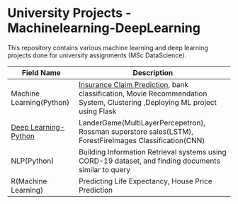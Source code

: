 # University Projects - Machinelearning-DeepLearning

This repository contains various machine learning and deep learning projects done for university assignments (MSc DataScience).

| Field Name                                   | Description |
| ---------------------------------------------| -----------  |
| Machine Learning(Python)                     |  [Insurance Claim Prediction](https://github.com/Jhansi-27/Machine_Learning/blob/main/Insurance_Claim_Classifiication.ipynb), bank classification, Movie Recommendation System, Clustering ,Deploying ML project using Flask  |
| [Deep Learning-Python](https://github.com/Jhansi-27/University-Projects-Machinelearning-DeepLearning/tree/main/DeepLearning%20(Python))                      | LanderGame(MultiLayerPercepetron), Rossman superstore sales(LSTM), ForestFireImages Classification(CNN) |
| NLP(Python)                                  | Building Information Retrieval systems using CORD-19 dataset, and finding documents similar to query    |
| R(Machine Learning)                          | Predicting Life Expectancy, House Price Prediction   |

